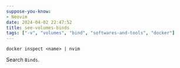 ```yaml
---
suppose-you-know:
- Neovim
date: 2024-04-02 22:47:52
title: see-volumes-binds
tags: ["-v", "volumes", "bind", "softwares-and-tools", "docker"]
---
```

```
docker inspect <name> | nvim
```

Search `Binds`.

